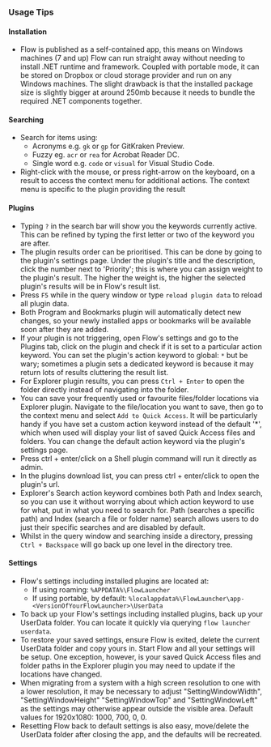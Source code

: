 ### Usage Tips

#### Installation
- Flow is published as a self-contained app, this means on Windows machines (7 and up) Flow can run straight away without needing to install .NET runtime and framework. Coupled with portable mode, it can be stored on Dropbox or cloud storage provider and run on any Windows machines. The slight drawback is that the installed package size is slightly bigger at around 250mb because it needs to bundle the required .NET components together.
#### Searching
- Search for  items using:
  - Acronyms e.g. `gk` or `gp` for GitKraken Preview.
  - Fuzzy eg. `acr` or `rea` for Acrobat Reader DC.
  - Single word e.g. `code` or `visual` for Visual Studio Code.
- Right-click with the mouse, or press right-arrow on the keyboard, on a result to access the context menu for additional actions. The context menu is specific to the plugin providing the result

#### Plugins
- Typing `?` in the search bar will show you the keywords currently active. This can be refined by typing the first letter or two of the keyword you are after.
- The plugin results order can be prioritised. This can be done by going to the plugin's settings page. Under the plugin's title and the description, click the number next to 'Priority'; this is where you can assign weight to the plugin's result. The higher the weight is, the higher the selected plugin's results will be in Flow's result list.
- Press `F5` while in the query window or type `reload plugin data` to reload all plugin data.
- Both Program and Bookmarks plugin will automatically detect new changes, so your newly installed apps or bookmarks will be available soon after they are added.
- If your plugin is not triggering, open Flow's settings and go to the Plugins tab, click on the plugin and check if it is set to a particular action keyword. You can set the plugin's action keyword to global: `*` but be wary; sometimes a plugin sets a dedicated keyword is because it may return lots of results cluttering the result list.
- For Explorer plugin results, you can press `Ctrl + Enter` to open the folder directly instead of navigating into the folder.
- You can save your frequently used or favourite files/folder locations via Explorer plugin. Navigate to the file/location you want to save, then go to the context menu and select `Add to Quick Access`. It will be particularly handy if you have set a custom action keyword instead of the default '*', which when used will display your list of saved Quick Access files and folders. You can change the default action keyword via the plugin's settings page.
- Press ctrl + enter/click on a Shell plugin command will run it directly as admin.
- In the plugins download list, you can press ctrl + enter/click to open the plugin's url.
- Explorer's Search action keyword combines both Path and Index search, so you can use it without worrying about which action keyword to use for what, put in what you need to search for. Path (searches a specific path) and Index (search a file or folder name) search allows users to do just their specific searches and are disabled by default.
- Whilst in the query window and searching inside a directory, pressing `Ctrl + Backspace`  will go back up one level in the directory tree.

#### Settings
- Flow's settings including installed plugins are located at:
  - If using roaming: `%APPDATA%\FlowLauncher`
  - If using portable, by default: `%localappdata%\FlowLauncher\app-<VersionOfYourFlowLauncher>\UserData`
- To back up your Flow's settings including installed plugins, back up your UserData folder. You can locate it quickly via querying `flow launcher userdata`.
- To restore your saved settings, ensure Flow is exited, delete the current UserData folder and copy yours in. Start Flow and all your settings will be setup. One exception, however, is your saved Quick Access files and folder paths in the Explorer plugin you may need to update if the locations have changed.
- When migrating from a system with a high screen resolution to one with a lower resolution, it may be necessary to adjust "SettingWindowWidth", "SettingWindowHeight" "SettingWindowTop" and "SettingWindowLeft" as the settings may otherwise appear outside the visible area. Default values for 1920x1080: 1000, 700, 0, 0.
- Resetting Flow back to default settings is also easy, move/delete the UserData folder after closing the app, and the defaults will be recreated.








